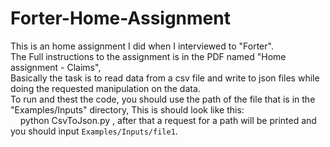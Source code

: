 # Forter-Home-Assignment
This is an home assignment I did when I interviewed to "Forter".<br /> 
The Full instructions to the assignment is in the PDF named "Home assignment - Claims",<br />
Basically the task is to read data from a csv file and write to json files while doing the requested manipulation on the data.<br />
To run and thest the code, you should use the path of the file that is in the "Examples/Inputs" directory, This is should look like this:<br />
&nbsp;&nbsp;&nbsp;&nbsp;python CsvToJson.py , after that a request for a path will be printed and you should input `Examples/Inputs/file1`.
